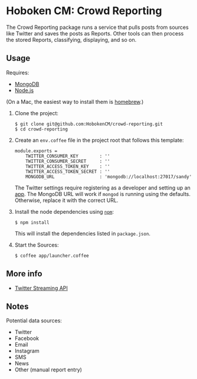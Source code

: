 Hoboken CM: Crowd Reporting
===========================

The Crowd Reporting package runs a service that pulls posts from sources
like Twitter and saves the posts as Reports. Other tools can then process
the stored Reports, classifying, displaying, and so on.


## Usage

Requires:

* [MongoDB](http://www.mongodb.org/)
* [Node.js](http://nodejs.org/)

(On a Mac, the easiest way to install them is [homebrew](http://brew.sh/).)

1.  Clone the project:

        $ git clone git@github.com:HobokenCM/crowd-reporting.git
        $ cd crowd-reporting

2.  Create an `env.coffee` file in the project root that follows this template:

        module.exports =
            TWITTER_CONSUMER_KEY        : ''
            TWITTER_CONSUMER_SECRET     : ''
            TWITTER_ACCESS_TOKEN_KEY    : ''
            TWITTER_ACCESS_TOKEN_SECRET : ''
            MONGODB_URL                 : 'mongodb://localhost:27017/sandy'

    The Twitter settings require registering as a developer and setting up an
    [app](https://dev.twitter.com/apps). The MongoDB URL will work if `mongod`
    is running using the defaults. Otherwise, replace it with the correct URL.

3.  Install the node dependencies using [`npm`](https://npmjs.org/):

        $ npm install

    This will install the dependencies listed in `package.json`.

4.  Start the Sources:

        $ coffee app/launcher.coffee


## More info

* [Twitter Streaming API](https://dev.twitter.com/docs/streaming-apis)


## Notes

Potential data sources:
* Twitter
* Facebook
* Email
* Instagram
* SMS
* News
* Other (manual report entry)
